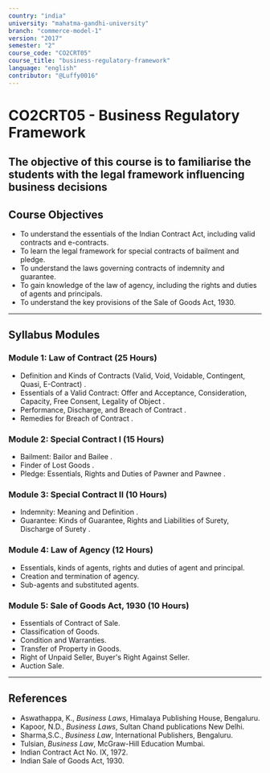 ```yaml
---
country: "india"
university: "mahatma-gandhi-university"
branch: "commerce-model-1"
version: "2017"
semester: "2"
course_code: "CO2CRT05"
course_title: "business-regulatory-framework"
language: "english"
contributor: "@Luffy0016"
---
```

# CO2CRT05 - Business Regulatory Framework

 The objective of this course is to familiarise the students with the legal framework influencing business decisions 
---
## Course Objectives

* To understand the essentials of the Indian Contract Act, including valid contracts and e-contracts.
* To learn the legal framework for special contracts of bailment and pledge.
* To understand the laws governing contracts of indemnity and guarantee.
* To gain knowledge of the law of agency, including the rights and duties of agents and principals.
* To understand the key provisions of the Sale of Goods Act, 1930.

---
## Syllabus Modules

### Module 1: Law of Contract (25 Hours)
*  Definition and Kinds of Contracts (Valid, Void, Voidable, Contingent, Quasi, E-Contract) .
*  Essentials of a Valid Contract: Offer and Acceptance, Consideration, Capacity, Free Consent, Legality of Object .
*  Performance, Discharge, and Breach of Contract .
*  Remedies for Breach of Contract .

### Module 2: Special Contract I (15 Hours)
*  Bailment: Bailor and Bailee .
*  Finder of Lost Goods .
*  Pledge: Essentials, Rights and Duties of Pawner and Pawnee .

### Module 3: Special Contract II (10 Hours)
*  Indemnity: Meaning and Definition .
*  Guarantee: Kinds of Guarantee, Rights and Liabilities of Surety, Discharge of Surety .

### Module 4: Law of Agency (12 Hours)
* Essentials, kinds of agents, rights and duties of agent and principal.
* Creation and termination of agency.
* Sub-agents and substituted agents.

### Module 5: Sale of Goods Act, 1930 (10 Hours)
* Essentials of Contract of Sale.
* Classification of Goods.
* Condition and Warranties.
* Transfer of Property in Goods.
* Right of Unpaid Seller, Buyer's Right Against Seller.
* Auction Sale.

---
## References
* Aswathappa, K., *Business Laws*, Himalaya Publishing House, Bengaluru.
* Kapoor, N.D., *Business Laws*, Sultan Chand publications New Delhi.
* Sharma,S.C., *Business Law*, International Publishers, Bengaluru.
* Tulsian, *Business Law*, McGraw-Hill Education Mumbai.
* Indian Contract Act No. IX, 1972.
* Indian Sale of Goods Act, 1930.